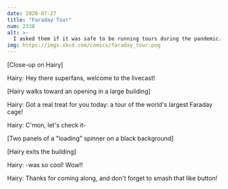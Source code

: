```yaml
---
date: 2020-07-27
title: "Faraday Tour"
num: 2338
alt: >-
  I asked them if it was safe to be running tours during the pandemic. They said, "During the what?"
img: https://imgs.xkcd.com/comics/faraday_tour.png
---
```

[Close-up on Hairy]

Hairy: Hey there superfans, welcome to the livecast!

[Hairy walks toward an opening in a large building]

Hairy: Got a real treat for you today: a tour of the world's largest Faraday cage!

Hairy: C'mon, let's check it-

[Two panels of a "loading" spinner on a black background]

[Hairy exits the building]

Hairy: -was so cool! Wow!!

Hairy: Thanks for coming along, and don't forget to smash that like button!